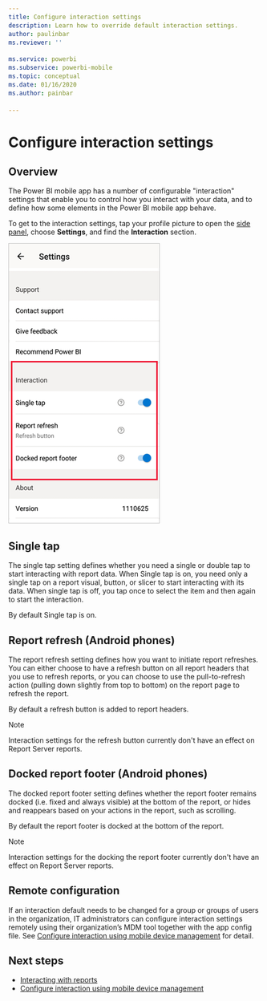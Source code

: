 ```yaml
---
title: Configure interaction settings
description: Learn how to override default interaction settings.
author: paulinbar
ms.reviewer: ''

ms.service: powerbi
ms.subservice: powerbi-mobile
ms.topic: conceptual
ms.date: 01/16/2020
ms.author: painbar

---
```

# Configure interaction settings

## Overview

The Power BI mobile app has a number of configurable "interaction" settings that enable you to control how you interact with your data, and to define how some elements in the Power BI mobile app behave.

To get to the interaction settings, tap your profile picture to open the [side panel](./mobile-apps-home-page.md#header), choose **Settings**, and find the **Interaction** section.

![Interaction settings](./media/mobile-app-interaction-settings/powerbi-mobile-app-interactions-section.png)

## Single tap
The single tap setting defines whether you need a single or double tap to start interacting with report data. When Single tap is on, you need only a single tap on a report visual, button, or slicer to start interacting with its data. When single tap is off, you tap once to select the item and then again to start the interaction.

By default Single tap is on.

## Report refresh (Android phones)

The report refresh setting defines how you want to initiate report refreshes. You can either choose to have a refresh button on all report headers that you use to refresh reports, or you can choose to use the pull-to-refresh action (pulling down slightly from top to bottom) on the report page to refresh the report.

By default a refresh button is added to report headers.

> [!NOTE]
> Interaction settings for the refresh button currently don't have an effect on Report Server reports.

## Docked report footer (Android phones)

The docked report footer setting defines whether the report footer remains docked (i.e. fixed and always visible) at the bottom of the report, or hides and reappears based on your actions in the report, such as scrolling.

By default the report footer is docked at the bottom of the report.
> [!NOTE]
> Interaction settings for the docking the report footer currently don't have an effect on Report Server reports.
 
## Remote configuration
If an interaction default needs to be changed for a group or groups of users in the organization, IT administrators can configure interaction settings remotely using their organization’s MDM tool together with the app config file. See [Configure interaction using mobile device management](./mobile-app-configuration.md) for detail.

## Next steps
* [Interacting with reports](./mobile-reports-in-the-mobile-apps.md#interact-with-reports)
* [Configure interaction using mobile device management](./mobile-app-configuration.md)
